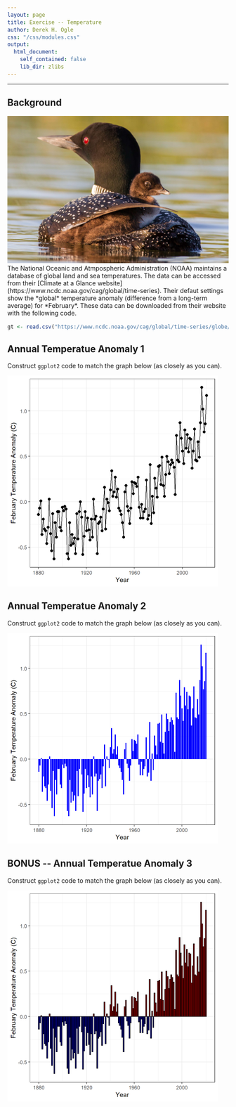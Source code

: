 ```yaml
---
layout: page
title: Exercise -- Temperature
author: Derek H. Ogle
css: "/css/modules.css"
output:
  html_document:
    self_contained: false
    lib_dir: zlibs
---
```






----

## Background
<img src="loon.jpg" alt="Common Loon" class="img-right">
The National Oceanic and Atmpospheric Administration (NOAA) maintains a database of global land and sea temperatures. The data can be accessed from their [Climate at a Glance website](https://www.ncdc.noaa.gov/cag/global/time-series). Their defaut settings show the *global* temperature anomaly (difference from a long-term average) for *February*. These data can be downloaded from their website with the following code.


```r
gt <- read.csv("https://www.ncdc.noaa.gov/cag/global/time-series/globe/land_ocean/1/2/1880-2020/data.csv",skip=4)
```


## Annual Temperatue Anomaly 1
Construct `ggplot2` code to match the graph below (as closely as you can).

<img src="CE_Temperature_files/figure-html/Temperture_1-1.png" width="480" />


## Annual Temperatue Anomaly 2
Construct `ggplot2` code to match the graph below (as closely as you can).

<img src="CE_Temperature_files/figure-html/Temperature_2-1.png" width="480" />


## BONUS -- Annual Temperatue Anomaly 3
Construct `ggplot2` code to match the graph below (as closely as you can).

<img src="CE_Temperature_files/figure-html/Temperature_3-1.png" width="480" />
